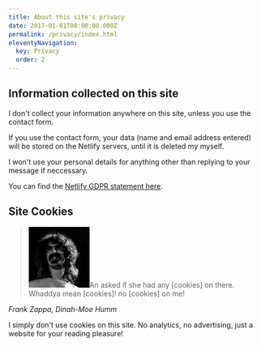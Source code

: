 ```yaml
---
title: About this site's privacy
date: 2017-01-01T00:00:00.000Z
permalink: /privacy/index.html
eleventyNavigation:
  key: Privacy
  order: 2
---
```


## Information collected on this site
I don't collect your information anywhere on this site, unless you use the contact form.

If you use the contact form, your data (name and email address entered) will be stored on the Netlify servers, until it is deleted my myself.

I won't use your personal details for anything other than replying to your message if neccessary.

You can find the [Netlify GDPR statement here](https://www.netlify.com/gdpr-ccpa).

## Site Cookies



<blockquote><img src="/images/zappa.png" alt="Frank Zappa" class="rounded right" width="120px">An asked if she had any [cookies] on there.
Whaddya mean [cookies]! no [cookies] on me!</blockquote>

<cite>Frank Zappa, Dinah-Moe Humm</cite>

I simply don't use cookies on this site. No analytics, no advertising, just a website for your reading pleasure!
